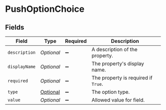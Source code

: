 # PushOptionChoice


## Fields

| Field                                                             | Type                                                              | Required                                                          | Description                                                       |
| ----------------------------------------------------------------- | ----------------------------------------------------------------- | ----------------------------------------------------------------- | ----------------------------------------------------------------- |
| `description`                                                     | *Optional<String>*                                                | :heavy_minus_sign:                                                | A description of the property.                                    |
| `displayName`                                                     | *Optional<String>*                                                | :heavy_minus_sign:                                                | The property's display name.                                      |
| `required`                                                        | *Optional<Boolean>*                                               | :heavy_minus_sign:                                                | The property is required if `True`.                               |
| `type`                                                            | [Optional<PushOptionType>](../../models/shared/PushOptionType.md) | :heavy_minus_sign:                                                | The option type.                                                  |
| `value`                                                           | *Optional<String>*                                                | :heavy_minus_sign:                                                | Allowed value for field.                                          |